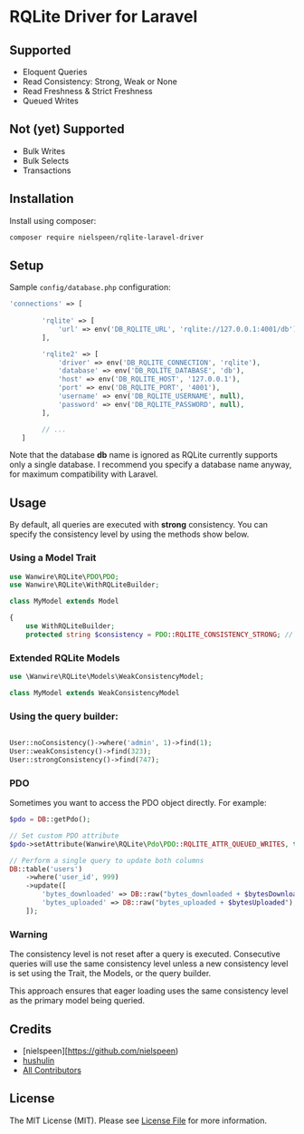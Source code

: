 # RQLite Driver for Laravel

## Supported

* Eloquent Queries
* Read Consistency: Strong, Weak or None
* Read Freshness & Strict Freshness
* Queued Writes

## Not (yet) Supported

* Bulk Writes
* Bulk Selects
* Transactions

## Installation

Install using composer:

```bash
composer require nielspeen/rqlite-laravel-driver
```

## Setup

Sample ```config/database.php``` configuration:

```php 
'connections' => [
        
        'rqlite' => [
            'url' => env('DB_RQLITE_URL', 'rqlite://127.0.0.1:4001/db'),
        ],

        'rqlite2' => [
            'driver' => env('DB_RQLITE_CONNECTION', 'rqlite'),
            'database' => env('DB_RQLITE_DATABASE', 'db'),
            'host' => env('DB_RQLITE_HOST', '127.0.0.1'),
            'port' => env('DB_RQLITE_PORT', '4001'),
            'username' => env('DB_RQLITE_USERNAME', null),
            'password' => env('DB_RQLITE_PASSWORD', null),
        ],

        // ...
   ]
```

Note that the database **db** name is ignored as RQLite currently supports only a single database. I recommend you specify
a database name anyway, for maximum compatibility with Laravel.

## Usage

By default, all queries are executed with **strong** consistency. You can specify the consistency level by using the 
methods show below.

### Using a Model Trait

```php
use Wanwire\RQLite\PDO\PDO;
use Wanwire\RQLite\WithRQLiteBuilder;

class MyModel extends Model   

{
    use WithRQLiteBuilder;
    protected string $consistency = PDO::RQLITE_CONSISTENCY_STRONG; // or '_WEAK' or '_NONE'
```

### Extended RQLite Models

```php
use \Wanwire\RQLite\Models\WeakConsistencyModel;

class MyModel extends WeakConsistencyModel
```

### Using the query builder:

```php

User::noConsistency()->where('admin', 1)->find(1);
User::weakConsistency()->find(323);
User::strongConsistency()->find(747);
```

### PDO

Sometimes you want to access the PDO object directly. For example:

```php
$pdo = DB::getPdo();

// Set custom PDO attribute
$pdo->setAttribute(Wanwire\RQLite\Pdo\PDO::RQLITE_ATTR_QUEUED_WRITES, true);

// Perform a single query to update both columns
DB::table('users')
    ->where('user_id', 999)
    ->update([
        'bytes_downloaded' => DB::raw("bytes_downloaded + $bytesDownloaded"),
        'bytes_uploaded' => DB::raw("bytes_uploaded + $bytesUploaded"),
    ]);
```

### Warning

The consistency level is not reset after a query is executed. Consecutive queries will use the same consistency level 
unless a new consistency level is set using the Trait, the Models, or the query builder.

This approach ensures that eager loading uses the same consistency level as the primary model being queried.

## Credits

- [nielspeen][https://github.com/nielspeen)
- [hushulin](https://github.com/hushulin)
- [All Contributors](../../contributors)

## License

The MIT License (MIT). Please see [License File](LICENSE.md) for more information.
